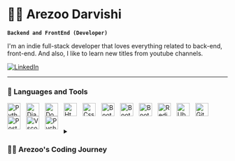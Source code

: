 # 🏄‍♂️ Arezoo Darvishi

**`Backend and FrontEnd (Developer)`**

I'm an indie full-stack developer that loves everything related to back-end, front-end. And also, I like to learn new titles from youtube channels.


   <p align="left">
      <a href="https://www.linkedin.com/in/arezoo-darvishi/">
         <img alt="LinkedIn" title="LinkedIn" src="https://camo.githubusercontent.com/fe562683ed01ad959d42830b6c538d1a11bb958d97e3221450453c0f6e2c4f1f/68747470733a2f2f696d672e736869656c64732e696f2f62616467652f6c696e6b6564696e2d626c75653f267374796c653d666f722d7468652d6261646765266c6f676f3d6c696e6b6564696e266c6f676f436f6c6f723d7768697465"></a> 
      
   </p>

---

### 🧰 Languages and Tools

<img align="left" alt="Python" width="30px" style="padding-right:10px;"  src="https://cdn.jsdelivr.net/gh/devicons/devicon/icons/python/python-original.svg" />
<img align="left" alt="Django" width="30px" style="padding-right:10px;" src="https://cdn.jsdelivr.net/gh/devicons/devicon/icons/django/django-plain.svg" />
<img align="left" alt="Docker" width="30px" style="padding-right:10px;" src="https://cdn.jsdelivr.net/gh/devicons/devicon/icons/docker/docker-original.svg" />
<img align="left" alt="Html5" width="30px" style="padding-right:10px;" src="https://cdn.jsdelivr.net/gh/devicons/devicon/icons/html5/html5-original-wordmark.svg" />
<img align="left" alt="Css" width="30px" style="padding-right:10px;" src="https://cdn.jsdelivr.net/gh/devicons/devicon/icons/css3/css3-original-wordmark.svg" />
<img align="left" alt="Bootstrap" width="30px" style="padding-right:10px;" src="https://cdn.jsdelivr.net/gh/devicons/devicon/icons/bootstrap/bootstrap-original.svg" />
<img align="left" alt="Bootstrap" width="30px" style="padding-right:10px;" src="https://cdn.jsdelivr.net/gh/devicons/devicon/icons/javascript/javascript-original.svg" />
<img align="left" alt="Bootstrap" width="30px" style="padding-right:10px;"  src="https://cdn.jsdelivr.net/gh/devicons/devicon/icons/react/react-original.svg" />
<img align="left" alt="Redis" width="30px" style="padding-right:10px;"  src="https://cdn.jsdelivr.net/gh/devicons/devicon/icons/redis/redis-original.svg" />
<img align="left" alt="Ubuntu" width="30px" style="padding-right:10px;" src="https://cdn.jsdelivr.net/gh/devicons/devicon/icons/ubuntu/ubuntu-plain.svg" />
<img align="left" alt="Git" width="30px" style="padding-right:10px;" src="https://cdn.jsdelivr.net/gh/devicons/devicon/icons/git/git-original.svg" />
<img align="left" alt="Postgresql" width="30px" style="padding-right:10px;" src="https://cdn.jsdelivr.net/gh/devicons/devicon/icons/postgresql/postgresql-original.svg" />
<img align="left" alt="Vscode" width="30px" style="padding-right:10px;" src="https://cdn.jsdelivr.net/gh/devicons/devicon/icons/vscode/vscode-original.svg" />
<img align="left" alt="Pycharm" width="30px" style="padding-right:10px;" src="https://cdn.jsdelivr.net/gh/devicons/devicon/icons/pycharm/pycharm-original.svg" />
<br />

#

<details>
 <summary><h3>👨‍💻 Arezoo's Coding Journey</h3></summary>

• Over 3+ Years of experience in Django,Html,Css, Development.
• Extensive knowledge of Python, Django, REST, C, MySQL, NoSQL, and Linux.
• Worked with MVC frameworks like Django, Angular JS, HTML, CSS, JavaScript, jQuery, JSON, and Angular. 
• Experience in writing REST APIs in Django Rest Framework for applications.
• Experience in developing application in payment with wise and stripe
• authentication system in django base on auth0 and dj-rest-auth
• Good Command of web services with protocol REST. 
• Utilized PyUnit and Pytest, the Python test frameworks, for all Python applications. 
• Good working experience in using version control systems Git, and GitHub.
• Evaluated potential software products based on new and existing system development and migration 
 requirements.
• Proficient in developing websites and web applications using Django, MYSQL, Flask, REDIS, HTML, 
 JSON, CSS, JavaScript &Jquery & AJAX. 
• Familiar with react and Angular.
• Experience in working with Python ORM Libraries including Django ORM. 
• Skilled in agile project manager tools like JIRA,Linear. 
• Experienced in working with Docker
• Experienced in working with various Python IDEs using PyCharm,, VS Code, and Jupyter Notebooks. 
• Experienced in requirement gathering and use case development. 
• Responsible for user validations on the client side as well as the server side.
